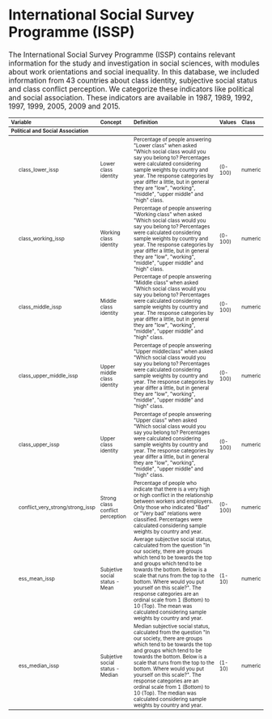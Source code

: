 

# International Social Survey Programme (ISSP)

The International Social Survey Programme (ISSP) contains relevant information for the study and investigation in social sciences, with modules about work orientations and social inequality. In this database, we included information from 43 countries about class identity, subjective social status and class conflict perception. We categorize these indicators like political and social association. These indicators are available in 1987, 1989, 1992, 1997, 1999, 2005, 2009 and 2015.

<table class="table" style="font-size: 10px; margin-left: auto; margin-right: auto;">
 <thead>
  <tr>
   <th style="text-align:left;"> Variable </th>
   <th style="text-align:left;"> Concept </th>
   <th style="text-align:left;"> Definition </th>
   <th style="text-align:left;"> Values </th>
   <th style="text-align:left;"> Class </th>
   
  </tr>
 </thead>
<tbody>
  <tr grouplength="8"><td colspan="6" style="border-bottom: 1px solid;"><strong>Political and Social Association</strong></td></tr>
<tr>
   <td style="text-align:left;padding-left: 2em;" indentlevel="1"> class_lower_issp </td>
   <td style="text-align:left;"> Lower class identity </td>
   <td style="text-align:left;"> Percentage of people answering "Lower class" when asked "Which social class would you say you belong to? Percentages were calculated considering sample weights by country and year. The response categories by year differ a little, but in general they are "low", "working", "middle", "upper middle" and "high" class. </td>
   <td style="text-align:left;"> (0-100) </td>
   <td style="text-align:left;"> numeric </td>
   
  </tr>
  <tr>
   <td style="text-align:left;padding-left: 2em;" indentlevel="1"> class_working_issp </td>
   <td style="text-align:left;"> Working class identity </td>
   <td style="text-align:left;"> Percentage of people answering "Working class" when asked "Which social class would you say you belong to? Percentages were calculated considering sample weights by country and year. The response categories by year differ a little, but in general they are "low", "working", "middle", "upper middle" and "high" class. </td>
   <td style="text-align:left;"> (0-100) </td>
   <td style="text-align:left;"> numeric </td>
   
  </tr>
  <tr>
   <td style="text-align:left;padding-left: 2em;" indentlevel="1"> class_middle_issp </td>
   <td style="text-align:left;"> Middle class identity </td>
   <td style="text-align:left;"> Percentage of people answering "Middle class" when asked "Which social class would you say you belong to? Percentages were calculated considering sample weights by country and year. The response categories by year differ a little, but in general they are "low", "working", "middle", "upper middle" and "high" class. </td>
   <td style="text-align:left;"> (0-100) </td>
   <td style="text-align:left;"> numeric </td>
   
  </tr>
  <tr>
   <td style="text-align:left;padding-left: 2em;" indentlevel="1"> class_upper_middle_issp </td>
   <td style="text-align:left;"> Upper middle class identity </td>
   <td style="text-align:left;"> Percentage of people answering "Upper middleclass" when asked "Which social class would you say you belong to? Percentages were calculated considering sample weights by country and year. The response categories by year differ a little, but in general they are "low", "working", "middle", "upper middle" and "high" class. </td>
   <td style="text-align:left;"> (0-100) </td>
   <td style="text-align:left;"> numeric </td>
   
  </tr>
  <tr>
   <td style="text-align:left;padding-left: 2em;" indentlevel="1"> class_upper_issp </td>
   <td style="text-align:left;"> Upper class identity </td>
   <td style="text-align:left;"> Percentage of people answering "Upper class" when asked "Which social class would you say you belong to? Percentages were calculated considering sample weights by country and year. The response categories by year differ a little, but in general they are "low", "working", "middle", "upper middle" and "high" class. </td>
   <td style="text-align:left;"> (0-100) </td>
   <td style="text-align:left;"> numeric </td>
   
  </tr>
  <tr>
   <td style="text-align:left;padding-left: 2em;" indentlevel="1"> conflict_very_strong/strong_issp </td>
   <td style="text-align:left;"> Strong class conflict perception </td>
   <td style="text-align:left;"> Percentage of people who indicate that there is a very high or high conflict in the relationship between workers and employers. Only those who indicated "Bad" or "Very bad" relations were classified.  Percentages were calculated considering sample weights by country and year. </td>
   <td style="text-align:left;"> (0-100) </td>
   <td style="text-align:left;"> numeric </td>
   
  </tr>
  <tr>
   <td style="text-align:left;padding-left: 2em;" indentlevel="1"> ess_mean_issp </td>
   <td style="text-align:left;"> Subjetive social status - Mean </td>
   <td style="text-align:left;"> Average subjective social status, calculated from the question "In our society, there are groups which tend to be towards the top and groups which tend to be towards the bottom. Below is a scale that runs from the top to the bottom. Where would you put yourself on this scale?". The response categories are an ordinal scale from 1 (Bottom) to 10 (Top). The mean was calculated considering sample weights by country and year. </td>
   <td style="text-align:left;"> (1-10) </td>
   <td style="text-align:left;"> numeric </td>
   
  </tr>
  <tr>
   <td style="text-align:left;padding-left: 2em;" indentlevel="1"> ess_median_issp </td>
   <td style="text-align:left;"> Subjetive social status - Median </td>
   <td style="text-align:left;"> Median subjective social status, calculated from the question "In our society, there are groups which tend to be towards the top and groups which tend to be towards the bottom. Below is a scale that runs from the top to the bottom. Where would you put yourself on this scale?". The response categories are an ordinal scale from 1 (Bottom) to 10 (Top). The median was calculated considering sample weights by country and year. </td>
   <td style="text-align:left;"> (1-10) </td>
   <td style="text-align:left;"> numeric </td>
   
  </tr>
</tbody>
</table>

